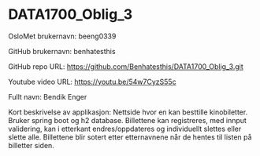 # DATA1700_Oblig_3
OsloMet brukernavn: beeng0339

GitHub brukernavn: benhatesthis

GitHub repo URL: https://github.com/Benhatesthis/DATA1700_Oblig_3.git

Youtube video URL: https://youtu.be/54w7CyzS55c

Fullt navn: Bendik Enger

Kort beskrivelse av applikasjon:
Nettside hvor en kan besttille kinobiletter. Bruker spring boot og h2 database.
Billettene kan registreres, med innput validering, kan i etterkant endres/oppdateres og individuellt slettes eller slette alle.
Billettene blir sotert etter etternavnene når de hentes til listen på billetter siden.